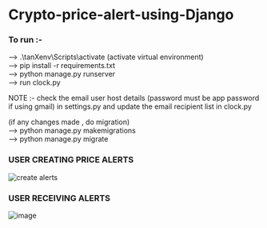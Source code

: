 ﻿# Crypto-price-alert-using-Django

 ### To run :-
 --> .\tanXenv\Scripts\activate  (activate virtual environment) <br/>
 --> pip install -r requirements.txt <br/>
 --> python manage.py runserver <br/>
 --> run clock.py <br/>

 NOTE :- check the email user host details (password must be app password if using gmail) in settings.py and update the email recipient list in clock.py

 (if any changes made , do migration) <br/>
 --> python manage.py makemigrations <br/>
 --> python manage.py migrate <br/>

### USER CREATING PRICE ALERTS 
 ![create alerts](https://github.com/user-attachments/assets/065e8528-e2f0-4f5d-9ced-0322932d0f2f)

### USER RECEIVING ALERTS
![image](https://github.com/user-attachments/assets/5c9da857-f65d-45e8-927b-2801dbfa9723)
